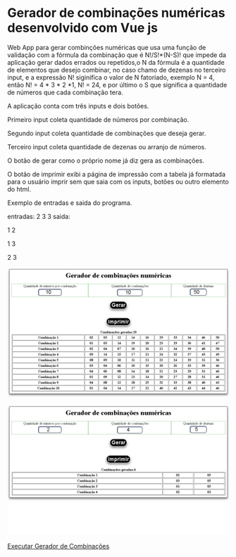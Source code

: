 # Gerador de combinações numéricas desenvolvido com Vue js
Web App para gerar combinções numéricas que usa uma função de validação com a fórmula da combinação que é N!/S!*(N-S)! que impede da aplicação gerar dados errados ou repetidos,o N da fórmula é a quantidade de elementos que desejo combinar, no caso chamo de dezenas no terceiro input, e a expressão N! siginifica o valor de N fatoriado, exemplo N = 4, então N! = 4 * 3 * 2 *1, N! = 24, e por último o S que significa a quantidade de números que cada combinação tera.

A aplicação conta com três inputs e dois botões.

Primeiro input coleta quantidade de números por combinação.

Segundo input coleta quantidade de combinações que deseja gerar.

Terceiro input coleta quantidade de dezenas ou arranjo de números.

O botão de gerar como o próprio nome já diz gera as combinações.

O botão de imprimir exibi a página de impressão com a tabela já formatada para o usuário imprir sem que saia com os inputs, botões ou outro elemento do html.

Exemplo de entradas e saida do programa.

entradas: 2 3 3
saida:
  
1 2

1 3

2 3

![Screenshoot1](Screenshoot1.png)

![Screenshoot2](Screenshoot2.png)

[Executar Gerador de Combinações](http://alex5ander.github.io/geradordecombinacoes)
